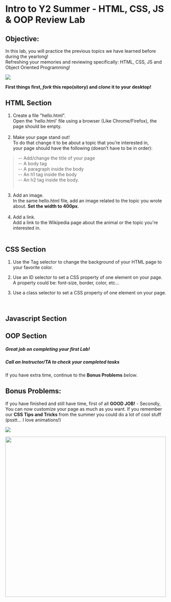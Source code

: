 # Intro to Y2 Summer - HTML, CSS, JS & OOP Review Lab

## Objective: 
In this lab, you will practice the previous topics we have learned before during the yearlong!  
Refreshing your memories and reviewing specifically: HTML, CSS, JS and Object Oriented Programming!


[![](https://chemnitzer.linux-tage.de/2017/static/img/box/tuxel.gif)]()


**First things first, *fork* this repo(sitory) and *clone* it to your desktop!**

## HTML Section
1. Create a file "hello.html".<br/> Open the 'hello.html' file using a browser (Like Chrome/Firefox), the page should be empty.<br/><br/> 
2. Make your page stand out!<br/> To do that change it to be about a topic that you’re interested in,<br/> your page should have the following (doesn’t have to be in order):<br/>
> -- Add/change the title of your page <br/> -- A body tag <br/> -- A paragraph inside the body <br/> -- An h1 tag inside the body <br/> -- An h2 tag inside the body.<br/><br/>


3. Add an image.<br/> In the same hello.html file, add an image related to the topic you wrote about. **Set the width to 400px**.<br/><br/>
4. Add a link.<br/>
Add a link to the Wikipedia page about the animal or the topic you're interested in.
<br/><br/>

## CSS Section

1. Use the Tag selector to change the background of your HTML page to your favorite color.<br/>
2. Use an ID selector to set a CSS property of one element on your page.<br/>
A property could be: font-size, border, color, etc...<br/>

3. Use a class selector to set a CSS property of one element on your page.<br/>

<br/>

## Javascript Section 


## OOP Section




##### Great job on completing your first Lab!
##### Call an Instructor/TA to check your completed tasks
 

If you have extra time, continue to the **Bonus Problems** *below*.




## Bonus Problems: 
If you have finished and still have time, first of all **GOOD JOB!** - Secondly,<br/>
You can now customize your page as much as you want. If you remember our **CSS Tips and Tricks** from the summer you could do a lot of cool stuff (psstt... I love animations!) 










[![](https://thumbs.gfycat.com/ArcticOblongHornedtoad-max-1mb.gif)]()





<img src="https://cdn.dribbble.com/users/94656/screenshots/1141726/terminal2.gif" width="500">

